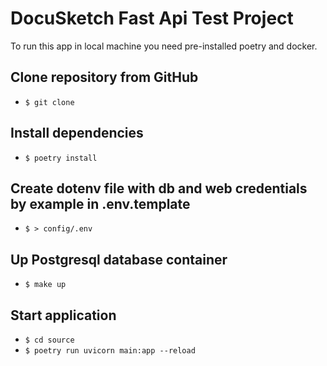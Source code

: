 # DocuSketch Fast Api Test Project

To run this app in local machine you need pre-installed poetry and docker.
## Clone repository from GitHub
- ```$ git clone ``` 
## Install dependencies
- ```$ poetry install```
## Create dotenv file with db and web credentials by example in .env.template
- ```$ > config/.env```
## Up Postgresql database container
- ```$ make up```
## Start application
- ```$ cd source```
- ```$ poetry run uvicorn main:app --reload```